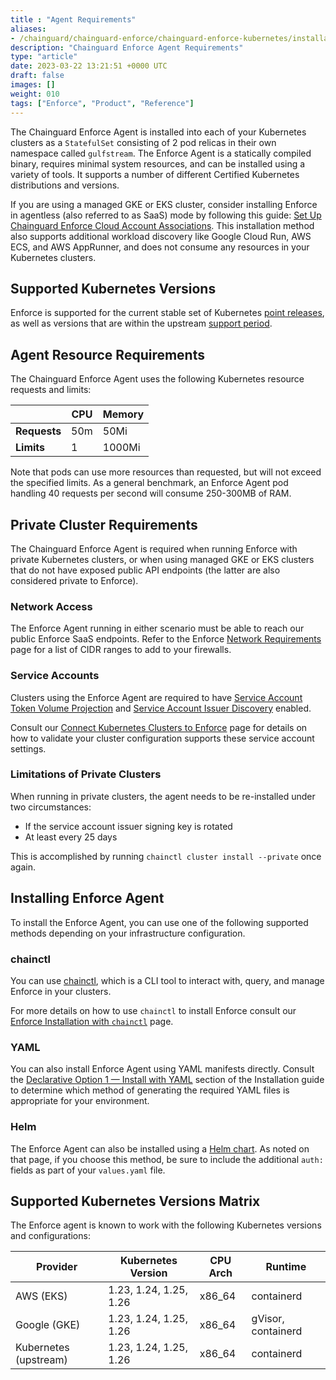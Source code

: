 ```yaml
---
title : "Agent Requirements"
aliases:
- /chainguard/chainguard-enforce/chainguard-enforce-kubernetes/installation-requirements/
description: "Chainguard Enforce Agent Requirements"
type: "article"
date: 2023-03-22 13:21:51 +0000 UTC
draft: false
images: []
weight: 010
tags: ["Enforce", "Product", "Reference"]
---
```


The Chainguard Enforce Agent is installed into each of your Kubernetes clusters as a `StatefulSet` consisting of 2 pod relicas in their own namespace called `gulfstream`. The Enforce Agent is a statically compiled binary, requires minimal system resources, and can be installed using a variety of tools. It supports a number of different Certified Kubernetes distributions and versions.

If you are using a managed GKE or EKS cluster, consider installing Enforce in agentless (also referred to as SaaS) mode by following this guide: [Set Up Chainguard Enforce Cloud Account Associations](https://edu.chainguard.dev/chainguard/chainguard-enforce/chainguard-enforce-kubernetes/cloud-account-associations/). This installation method also supports additional workload discovery like Google Cloud Run, AWS ECS, and AWS AppRunner, and does not consume any resources in your Kubernetes clusters.

## Supported Kubernetes Versions

Enforce is supported for the current stable set of Kubernetes [point releases](https://kubernetes.io/releases/), as well as versions that are within the upstream [support period](https://kubernetes.io/releases/patch-releases/#support-period).

## Agent Resource Requirements

The Chainguard Enforce Agent uses the following Kubernetes resource requests and limits:

|            |CPU     |Memory |
|------------|--------|-------|
|**Requests**|     50m|   50Mi|
|**Limits**  |       1| 1000Mi|

Note that pods can use more resources than requested, but will not exceed the specified limits. As a general benchmark, an Enforce Agent pod handling 40 requests per second will consume 250-300MB of RAM.

## Private Cluster Requirements

The Chainguard Enforce Agent is required when running Enforce with private Kubernetes clusters, or when using managed GKE or EKS clusters that do not have exposed public API endpoints (the latter are also considered private to Enforce).

### Network Access

The Enforce Agent running in either scenario must be able to reach our public Enforce SaaS endpoints. Refer to the Enforce [Network Requirements](https://edu.chainguard.dev/chainguard/chainguard-enforce/chainguard-enforce-kubernetes/network-requirements/#cidr-ranges) page for a list of CIDR ranges to add to your firewalls.

### Service Accounts

Clusters using the Enforce Agent are required to have [Service Account Token Volume Projection](https://kubernetes.io/docs/tasks/configure-pod-container/configure-service-account/#service-account-token-volume-projection) and [Service Account Issuer Discovery](https://kubernetes.io/docs/tasks/configure-pod-container/configure-service-account/#service-account-issuer-discovery) enabled.

Consult our [Connect Kubernetes Clusters to Enforce](https://edu.chainguard.dev/chainguard/chainguard-enforce/chainguard-enforce-kubernetes/how-to-connect-kubernetes-clusters/#chainguard-enforce-agent) page for details on how to validate your cluster configuration supports these service account settings.

### Limitations of Private Clusters

When running in private clusters, the agent needs to be re-installed under two circumstances:

* If the service account issuer signing key is rotated
* At least every 25 days

This is accomplished by running `chainctl cluster install --private` once again.

## Installing Enforce Agent

To install the Enforce Agent, you can use one of the following supported methods depending on your infrastructure configuration.

### chainctl

You can use [chainctl](https://edu.chainguard.dev/chainguard/chainguard-enforce/chainctl-docs/), which is a CLI tool to interact with, query, and manage Enforce in your clusters.

For more details on how to use `chainctl` to install Enforce consult our [Enforce Installation with `chainctl`](https://edu.chainguard.dev/chainguard/chainguard-enforce/chainguard-enforce-kubernetes/alternative-installation-methods/#install-with-chainctl) page.

### YAML

You can also install Enforce Agent using YAML manifests directly. Consult the [Declarative Option 1 — Install with YAML](https://edu.chainguard.dev/chainguard/chainguard-enforce/chainguard-enforce-kubernetes/alternative-installation-methods/#declarative-option-1--install-with-yaml) section of the Installation guide to determine which method of generating the required YAML files is appropriate for your environment.

### Helm

The Enforce Agent can also be installed using a [Helm chart](https://edu.chainguard.dev/chainguard/chainguard-enforce/chainguard-enforce-kubernetes/alternative-installation-methods/#declarative-option-2--install-with-a-helm-chart). As noted on that page, if you choose this method, be sure to include the additional `auth:` fields as part of your `values.yaml` file.

## Supported Kubernetes Versions Matrix

The Enforce agent is known to work with the following Kubernetes versions and configurations:

|Provider      |Kubernetes Version|CPU Arch|Runtime|
|--------------|------------------|--------|-------|
| AWS (EKS)    | 1.23, 1.24, 1.25, 1.26 | x86_64 |containerd|
| Google (GKE) | 1.23, 1.24, 1.25, 1.26 | x86_64 |gVisor, containerd |
| Kubernetes (upstream) | 1.23, 1.24, 1.25, 1.26 | x86_64 | containerd |
